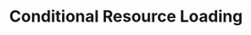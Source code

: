---
layout: works_entry
title: Conditional Resource Loading
categories: [work]
external_link: http://jefff.co/test/conditional-resources/
---